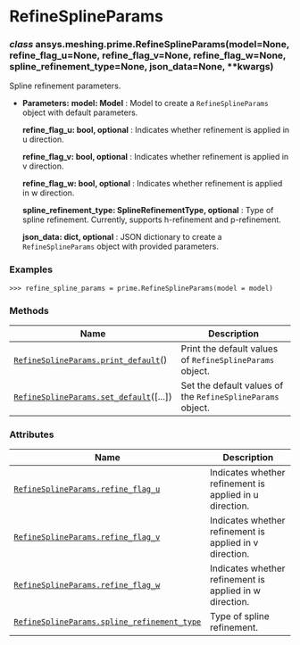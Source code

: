# RefineSplineParams



### *class* ansys.meshing.prime.RefineSplineParams(model=None, refine_flag_u=None, refine_flag_v=None, refine_flag_w=None, spline_refinement_type=None, json_data=None, \*\*kwargs)

Spline refinement parameters.

* **Parameters:**
  **model: Model**
  : Model to create a `RefineSplineParams` object with default parameters.

  **refine_flag_u: bool, optional**
  : Indicates whether refinement is applied in u direction.

  **refine_flag_v: bool, optional**
  : Indicates whether refinement is applied in v direction.

  **refine_flag_w: bool, optional**
  : Indicates whether refinement is applied in w direction.

  **spline_refinement_type: SplineRefinementType, optional**
  : Type of spline refinement. Currently, supports h-refinement and p-refinement.

  **json_data: dict, optional**
  : JSON dictionary to create a `RefineSplineParams` object with provided parameters.

### Examples

```pycon
>>> refine_spline_params = prime.RefineSplineParams(model = model)
```

<!-- !! processed by numpydoc !! -->

### Methods

| Name | Description |
|--------------------------------------------------------------------------------------------------------------------------------------------------------|------------------------------------------------------------|
| [`RefineSplineParams.print_default`](ansys.meshing.prime.RefineSplineParams.print_default.md#ansys.meshing.prime.RefineSplineParams.print_default)()   | Print the default values of `RefineSplineParams` object.   |
| [`RefineSplineParams.set_default`](ansys.meshing.prime.RefineSplineParams.set_default.md#ansys.meshing.prime.RefineSplineParams.set_default)([...])    | Set the default values of the `RefineSplineParams` object. |

### Attributes

| Name | Description |
|-------------------------------------------------------------------------------------------------------------------------------------------------------------------------------|-----------------------------------------------------------|
| [`RefineSplineParams.refine_flag_u`](ansys.meshing.prime.RefineSplineParams.refine_flag_u.md#ansys.meshing.prime.RefineSplineParams.refine_flag_u)                            | Indicates whether refinement is applied in u direction.   |
| [`RefineSplineParams.refine_flag_v`](ansys.meshing.prime.RefineSplineParams.refine_flag_v.md#ansys.meshing.prime.RefineSplineParams.refine_flag_v)                            | Indicates whether refinement is applied in v direction.   |
| [`RefineSplineParams.refine_flag_w`](ansys.meshing.prime.RefineSplineParams.refine_flag_w.md#ansys.meshing.prime.RefineSplineParams.refine_flag_w)                            | Indicates whether refinement is applied in w direction.   |
| [`RefineSplineParams.spline_refinement_type`](ansys.meshing.prime.RefineSplineParams.spline_refinement_type.md#ansys.meshing.prime.RefineSplineParams.spline_refinement_type) | Type of spline refinement.                                |

